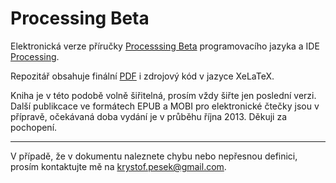 Processing Beta
===============

Elektronická verze příručky [Processsing Beta](https://namu.cz/item.php?item=240) programovacího jazyka a IDE [Processing](http://processing.org).

Repozitář obsahuje finální [PDF](https://github.com/K0F/processing_1/raw/master/Processing_Beta.pdf) i zdrojový kód v jazyce XeLaTeX.

Kniha je v této podobě volně šiřitelná, prosím vždy šiřte jen poslední verzi.  Další publikcace ve formátech EPUB a MOBI pro elektronické čtečky jsou v přípravě, očekávaná doba vydání je v průběhu října 2013. Děkuji za pochopení.


----------

V případě, že v dokumentu naleznete chybu nebo nepřesnou definici, prosím kontaktujte mě na [krystof.pesek@gmail.com](mailto:krystof.pesek@gmail.com).


